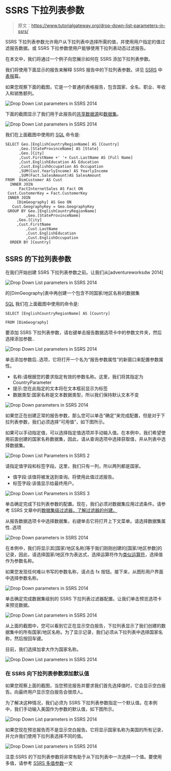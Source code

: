 # SSRS 下拉列表参数

> 原文：<https://www.tutorialgateway.org/drop-down-list-parameters-in-ssrs/>

SSRS 下拉列表参数允许用户从下拉列表中选择所需的值，并使用用户指定的值过滤报告数据。或 SSRS 下拉参数使用户能够使用下拉列表动态过滤报告。

在本文中，我们将通过一个例子向您展示如何在 SSRS 添加下拉列表参数。

我们将使用下面显示的报告来解释 SSRS 报告中的下拉列表参数。详见 [SSRS](https://www.tutorialgateway.org/ssrs/) 中[表报](https://www.tutorialgateway.org/ssrs-table-report/)篇。

如果您观察下面的截图，它是一个普通的表格报告，包含国家、全名、职业、年收入和销售额列。

![Drop Down List parameters in SSRS 2014](img/a64736db17e27ce621b1c1a834380731.png)

下面的截图显示了我们用于此报告的[共享数据源](https://www.tutorialgateway.org/ssrs-shared-data-source/)和[数据集](https://www.tutorialgateway.org/shared-dataset-in-ssrs/)。

![Drop Down List parameters in SSRS 2014](img/d87b5383a795dac191ab5a5f9520568e.png)

我们在上面截图中使用的 [SQL](https://www.tutorialgateway.org/sql/) 命令是:

```
SELECT Geo.[EnglishCountryRegionName] AS [Country]
      ,Geo.[StateProvinceName] AS [State]
      ,Geo.[City]
      ,Cust.FirstName +' '+ Cust.LastName AS [Full Name]  
      ,Cust.EnglishEducation AS Education 
      ,Cust.EnglishOccupation AS Occupation
      ,SUM(Cust.YearlyIncome) AS YearlyIncome
      ,SUM(Fact.SalesAmount)AS SalesAmount 
FROM  DimCustomer AS Cust
  INNER JOIN
      FactInternetSales AS Fact ON 
 Cust.CustomerKey = Fact.CustomerKey
 INNER JOIN
     [DimGeography] AS Geo ON
   Cust.GeographyKey = Geo.GeographyKey
 GROUP BY Geo.[EnglishCountryRegionName]
         ,Geo.[StateProvinceName] 
	 ,Geo.[City]
	 ,Cust.FirstName
         ,Cust.LastName  
         ,Cust.EnglishEducation 
         ,Cust.EnglishOccupation 
  ORDER BY [Country]
```

## SSRS 的下拉列表参数

在我们开始创建 SSRS 下拉列表参数之前。让我们从[adventureworksdw 2014]

![Drop Down List parameters in SSRS 2014](img/ac7d5ad2c6ab23d9d8211223cc2254fe.png)

的[DimGeography]表中再创建一个包含不同国家/地区名称的数据集

[SQL](https://www.tutorialgateway.org/sql/) 我们在上面截图中使用的命令是:

```
SELECT [EnglishCountryRegionName] AS [Country]

FROM [DimGeography]
```

要添加 SSRS 下拉列表参数，请右键单击报告数据选项卡中的参数文件夹，然后选择添加参数..

![Drop Down List parameters in SSRS 2014](img/c0f82233bb8ae83db8665c39e847df84.png)

单击添加参数后..选项，它将打开一个名为“报告参数属性”的新窗口来配置参数属性。

*   名称:请根据您的要求指定有效的参数名称。这里，我们将其指定为 CountryParameter
*   提示:您在此指定的文本将在文本框前显示为标签
*   数据类型:国家名称是文本数据类型，所以我们保持默认文本不变

![Drop Down parameters in SSRS 2014](img/48b535469e98481d2edddd2a62e0b7d8.png)

如果您正在创建正常的报告参数，那么您可以单击“确定”来完成配置，但是对于下拉列表参数，我们必须选择“可用值”，如下图所示。

如果可以手动指定值，可以选择指定值选项并手动输入值。在本例中，我们希望使用前面创建的国家名称数据集，因此，请从查询选项中选择获取值，并从列表中选择数据集。

![Drop Down List Parameters in SSRS 2](img/b17fba58f5c096a8ca924563508961dd.png)

请指定值字段和标签字段。这里，我们只有一列，所以两列都是国家。

*   值字段:该值将被发送到查询。将使用此值过滤报告。
*   标签字段:该值显示给最终用户。

![Drop Down List Parameters in SSRS 3](img/86980c74321dc411dc56eb71ef0c1a8b.png)

单击确定完成下拉列表参数的配置。现在，我们必须对数据集应用过滤条件。请参考 SSRS 文章中的[数据集级过滤器，了解过滤器的创建。](https://www.tutorialgateway.org/filters-at-dataset-level-in-ssrs/)

从报告数据选项卡中选择数据集，右键单击它将打开上下文菜单。请选择数据集属性..选项

![Drop Down parameters in SSRS 2014](img/6e18189b449d07944b558e75d6c34851.png)

在本例中，我们将显示其[国家/地区名称]等于我们刚刚创建的[国家/地区参数]的记录，因此，请选择国家/地区作为表达式，选择运算符作为[类似运算符](https://www.tutorialgateway.org/sql-like/)，选择值作为参数名称。

如果您发现任何难以书写的参数名称，请点击 fx 按钮。接下来，从图形用户界面中选择参数名称。

![Drop Down parameters in SSRS 2014](img/653c1ab108e2979001d8afa1da3dee06.png)

单击确定完成数据集级别的 SSRS 下拉列表过滤器配置。让我们单击预览选项卡来预览数据。

![Drop Down List parameters in SSRS 2014](img/23ff36bd0267dd10e9929481e8e23054.png)

从上面的截图中，您可以看到它正在显示空白报告，下拉列表显示了我们创建的数据集中的所有国家/地区名称。为了显示记录，我们必须从下拉列表中选择国家名称，然后按回车键。

目前，我们选择加拿大作为国家名称。

![Drop Down List parameters in SSRS 2014](img/4b2cbc1ecfbfbbb7ebf11ae188a4b46a.png)

### 在 SSRS 向下拉列表参数添加默认值

如果您观察上面的截图，当您预览报告并要求我们首先选择值时，它会显示空白报告。向最终用户显示空白报告会很烦人。

为了解决这种情况，我们必须为 SSRS 下拉列表参数指定一个默认值。在本例中，我们手动输入美国作为参数的默认值，如下图所示。

![Drop Down List parameters in SSRS 2014](img/d3d80a15ddfe00272da9195ed1b9ba61.png)

如果您现在预览报告而不是显示空白报告。它将显示国家名称为美国的所有记录，并允许我们使用下拉列表选择不同的值。

![Drop Down List parameters in SSRS 2014](img/d0d3a96a979a45c7d2fef3022ef95c42.png)

注意:SSRS 的下拉列表参数将非常有助于从下拉列表中一次选择一个值。要使用多值，请参考 [SSRS 多值参数](https://www.tutorialgateway.org/ssrs-multi-value-parameter/)一文
